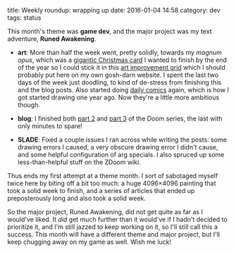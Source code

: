 title: Weekly roundup: wrapping up
date: 2016-01-04 14:58
category: dev
tags: status

This month's theme was **game dev**, and the major project was my text adventure, **Runed Awakening**.

- **art**: More than half the week went, pretty solidly, towards my _magnum opus_, which was a [gigantic Christmas card](https://twitter.com/eevee/status/682504518278369280) I wanted to finish by the end of the year so I could stick it in this [art improvement grid](https://twitter.com/eevee/status/682508071935987712) which I should probably put here on my own gosh-darn website.  I spent the last two days of the week just doodling, to kind of de-stress from finishing this and the blog posts.  Also started doing [daily comics](http://lexyeevee.tumblr.com/tagged/daily-comic) again, which is how I got started drawing one year ago.  Now they're a little more ambitious though.

- **blog**: I finished both [part 2](http://eev.ee/blog/2015/12/30/you-should-make-a-doom-level-part-2/) and [part 3](http://eev.ee/blog/2015/12/31/you-should-make-a-doom-level-part-3/) of the Doom series, the last with only minutes to spare!

- **SLADE**: Fixed a couple issues I ran across while writing the posts: some drawing errors I caused, a very obscure drawing error I didn't cause, and some helpful configuration of arg specials.  I also spruced up some less-than-helpful stuff on the ZDoom wiki.

Thus ends my first attempt at a theme month.  I sort of sabotaged myself twice here by biting off a bit too much: a huge 4096×4096 painting that took a solid week to finish, and a series of articles that ended up preposterously long and also took a solid week.

So the major project, Runed Awakening, did not get quite as far as I would've liked.  It _did_ get much further than it would've if I hadn't decided to prioritize it, and I'm still jazzed to keep working on it, so I'll still call this a success.  This month will have a different theme and major project, but I'll keep chugging away on my game as well.  Wish me luck!
